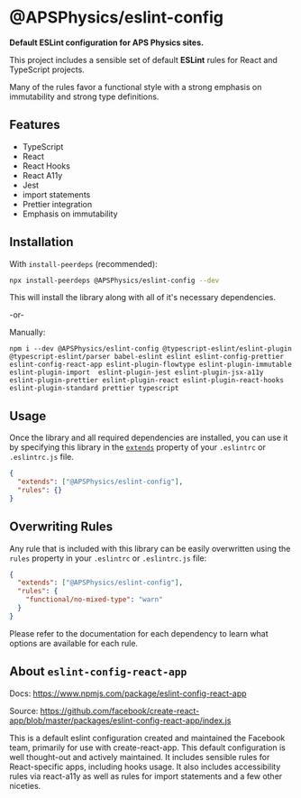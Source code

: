 # @APSPhysics/eslint-config

**Default ESLint configuration for APS Physics sites.**

This project includes a sensible set of default **ESLint** rules for React and TypeScript projects.

Many of the rules favor a functional style with a strong emphasis on immutability and strong type definitions.

## Features

- TypeScript
- React
- React Hooks
- React A11y
- Jest
- import statements
- Prettier integration
- Emphasis on immutability

## Installation

With `install-peerdeps` (recommended):

```sh
npx install-peerdeps @APSPhysics/eslint-config --dev
```

This will install the library along with all of it's necessary dependencies.

-or-

Manually:

```
npm i --dev @APSPhysics/eslint-config @typescript-eslint/eslint-plugin @typescript-eslint/parser babel-eslint eslint eslint-config-prettier eslint-config-react-app eslint-plugin-flowtype eslint-plugin-immutable eslint-plugin-import  eslint-plugin-jest eslint-plugin-jsx-a11y eslint-plugin-prettier eslint-plugin-react eslint-plugin-react-hooks eslint-plugin-standard prettier typescript
```

## Usage

Once the library and all required dependencies are installed, you can use it by specifying this library in the [`extends`](http://eslint.org/docs/user-guide/configuring#extending-configuration-files) property of your `.eslintrc` or `.eslintrc.js` file.

```json
{
  "extends": ["@APSPhysics/eslint-config"],
  "rules": {}
}
```

## Overwriting Rules

Any rule that is included with this library can be easily overwritten using the `rules` property in your `.eslintrc` or `.eslintrc.js` file:

```json
{
  "extends": ["@APSPhysics/eslint-config"],
  "rules": {
    "functional/no-mixed-type": "warn"
  }
}
```

Please refer to the documentation for each dependency to learn what options are available for each rule.

## About `eslint-config-react-app`

Docs: https://www.npmjs.com/package/eslint-config-react-app

Source: https://github.com/facebook/create-react-app/blob/master/packages/eslint-config-react-app/index.js

This is a default eslint configuration created and maintained the Facebook team, primarily for use with create-react-app. This default configuration is well thought-out and actively maintained. It includes sensible rules for React-specific apps, including hooks usage. It also includes accessibility rules via react-a11y as well as rules for import statements and a few other niceties.
